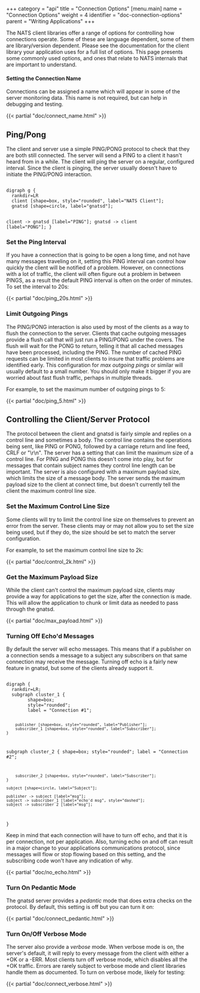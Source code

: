 +++
category = "api"
title = "Connection Options"
[menu.main]
    name = "Connection Options"
    weight = 4
    identifier = "doc-connection-options"
    parent = "Writing Applications"
+++

The NATS client libraries offer a range of options for controlling how connections operate. Some of these are language dependent, some of them are library/version dependent. Please see the documentation for the client library your application uses for a full list of options. This page presents some commonly used options, and ones that relate to NATS internals that are important to understand.

#### Setting the Connection Name

Connections can be assigned a name which will appear in some of the server monitoring data. This name is not required, but can help in debugging and testing.

{{< partial "doc/connect_name.html" >}}

## Ping/Pong

The client and server use a simple PING/PONG protocol to check that they are both still connected. The server will send a PING to a client it hasn't heard from in a while. The client will ping the server on a regular, configured interval. Since the client is pinging, the server usually doesn't have to initiate the PING/PONG interaction.

<div class="graphviz"><code data-viz="dot">
digraph g {
  rankdir=LR
  client [shape=box, style="rounded", label="NATS Client"];
  gnatsd [shape=circle, label="gnatsd"];

  client -> gnatsd [label="PING"];
  gnatsd -> client [label="PONG"];
}
</code></div>

### Set the Ping Interval

If you have a connection that is going to be open a long time, and not have many messages traveling on it, setting this PING interval can control how quickly the client will be notified of a problem. However, on connections with a lot of traffic, the client will often figure out a problem in between PINGS, as a result the default PING interval is often on the order of minutes. To set the interval to 20s:

{{< partial "doc/ping_20s.html" >}}

### Limit Outgoing Pings

The PING/PONG interaction is also used by most of the clients as a way to flush the connection to the server. Clients that cache outgoing messages provide a flush call that will just run a PING/PONG under the covers. The flush will wait for the PONG to return, telling it that all cached messages have been processed, including the PING. The number of cached PING requests can be limited in most clients to insure that traffic problems are identified early. This configuration for _max outgoing pings_ or similar will usually default to a small number. You should only make it bigger if you are worried about fast flush traffic, perhaps in multiple threads.

For example, to set the maximum number of outgoing pings to 5:

{{< partial "doc/ping_5.html" >}}

## Controlling the Client/Server Protocol

The protocol between the client and gnatsd is fairly simple and replies on a control line and sometimes a body. The control line contains the operations being sent, like PING or PONG, followed by a carriage return and line feed, CRLF or "\r\n". The server has a setting that can limit the maximum size of a control line. For PING and PONG this doesn't come into play, but for messages that contain subject names they control line length can be important. The server is also configured with a maximum payload size, which limits the size of a message body. The server sends the maximum payload size to the client at connect time, but doesn't currently tell the client the maximum control line size.

### Set the Maximum Control Line Size

Some clients will try to limit the control line size on themselves to prevent an error from the server. These clients may or may not allow you to set the size being used, but if they do, the size should be set to match the server configuration.

For example, to set the maximum control line size to 2k:

{{< partial "doc/control_2k.html" >}}

### Get the Maximum Payload Size

While the client can't control the maximum payload size, clients may provide a way for applications to get the size, after the connection is made. This will allow the application to chunk or limit data as needed to pass through the gnatsd.

{{< partial "doc/max_payload.html" >}}

### Turning Off Echo'd Messages

By default the server will echo messages. This means that if a publisher on a connection sends a message to a subject any subscribers on that same connection may receive the message. Turning off echo is a fairly new feature in gnatsd, but some of the clients already support it.

<div class="graphviz"><code data-viz="dot">
digraph {
  rankdir=LR;
  subgraph cluster_1 {
        shape=box;
        style="rounded";
        label = "Connection #1";

        publisher [shape=box, style="rounded", label="Publisher"];
        subscriber_1 [shape=box, style="rounded", label="Subscriber"];
    }
  subgraph cluster_2 {
        shape=box;
        style="rounded";
        label = "Connection #2";

        subscriber_2 [shape=box, style="rounded", label="Subscriber"];
    }

    subject [shape=circle, label="Subject"];

    publisher -> subject [label="msg"];
    subject -> subscriber_1 [label="echo'd msg", style="dashed"];
    subject -> subscriber_2 [label="msg"];
}
</code></div>

Keep in mind that each connection will have to turn off echo, and that it is per connection, not per application. Also, turning echo on and off can result in a major change to your applications communications protocol, since messages will flow or stop flowing based on this setting, and the subscribing code won't have any indication of why.

{{< partial "doc/no_echo.html" >}}

### Turn On Pedantic Mode

The gnatsd server provides a _pedantic_ mode that does extra checks on the protocol. By default, this setting is off but you can turn it on:

{{< partial "doc/connect_pedantic.html" >}}

### Turn On/Off Verbose Mode

The server also provide a _verbose_ mode. When verbose mode is on, the server's default, it will reply to every message from the client with either a +OK or a -ERR. Most clients turn off verbose mode, which disables all the +OK traffic. Errors are rarely subject to verbose mode and client libraries handle them as documented. To turn on verbose mode, likely for testing:

{{< partial "doc/connect_verbose.html" >}}